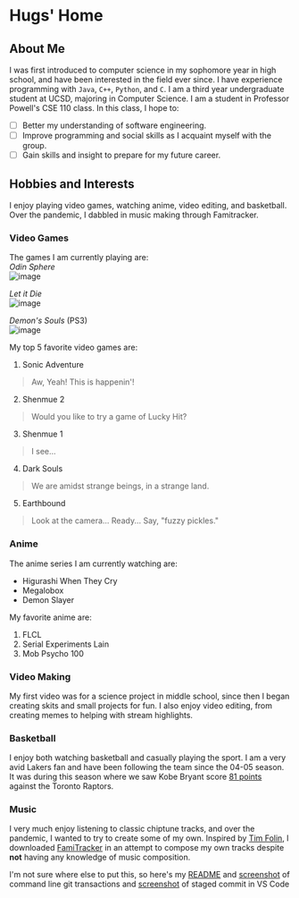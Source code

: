 # Hugs' Home
## About Me
I was first introduced to computer science in my sophomore year in high school, and have been interested in the field ever since.
I have experience programming with `Java`, `C++`, `Python`, and `C`.
I am a third year undergraduate student at UCSD, majoring in Computer Science.
I am a student in Professor Powell's CSE 110 class.
In this class, I hope to:
- [ ] Better my understanding of software engineering.
- [ ] Improve programming and social skills as I acquaint myself with the group.
- [ ] Gain skills and insight to prepare for my future career.

## Hobbies and Interests
I enjoy playing video games, watching anime, video editing, and basketball. Over the pandemic, I dabbled in music making through Famitracker.

### Video Games
The games I am currently playing are:\
*Odin Sphere*\
![image](https://upload.wikimedia.org/wikipedia/en/0/00/Odinssphere.png)

*Let it Die*\
![image](https://www.gamespot.com/a/uploads/scale_medium/1197/11970954/2567935-002.jpg)

*Demon's Souls* (PS3)\
![image](https://www.samanthalienhard.com/wp-content/uploads/2019/09/Demons-Souls-cover-art.jpg)

My top 5 favorite video games are:
1. Sonic Adventure
> Aw, Yeah! This is happenin'!
2. Shenmue 2
> Would you like to try a game of Lucky Hit?
3. Shenmue 1
> I see...
4. Dark Souls
> We are amidst strange beings, in a strange land.
5. Earthbound
> Look at the camera... Ready... Say, "fuzzy pickles."

### Anime
The anime series I am currently watching are:
- Higurashi When They Cry
- Megalobox
- Demon Slayer

My favorite anime are:
1. FLCL
2. Serial Experiments Lain
3. Mob Psycho 100

### Video Making
My first video was for a science project in middle school, since then I began creating skits and small projects for fun. I also enjoy video editing, from creating memes to helping with stream highlights.

### Basketball
I enjoy both watching basketball and casually playing the sport. I am a very avid Lakers fan and have been following the team since the 04-05 season. It was during this season where we saw Kobe Bryant score [81 points](https://www.youtube.com/watch?v=FeXZY4eVLlo&ab_channel=NBA) against the Toronto Raptors.
### Music
I very much enjoy listening to classic chiptune tracks, and over the pandemic, I wanted to try to create some of my own. Inspired by [Tim Folin](https://www.youtube.com/watch?v=BGNSHNf-nlU&list=PLIeoKuc27VXUseoN9-6VGIQKps457EkpQ&index=5&ab_channel=explod2A03), I downloaded [FamiTracker](http://famitracker.com/) in an attempt to compose my own tracks despite **not** having any knowledge of music composition.




I'm not sure where else to put this, so here's my [README](./README.md) and [screenshot](Screenshots/git_transactions.png) of command line git transactions and [screenshot](Screenshots/staged_commit.png) of staged commit in VS Code